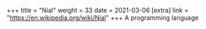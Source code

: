 +++
title = "Nial"
weight = 33
date = 2021-03-06
[extra]
link = "https://en.wikipedia.org/wiki/Nial"
+++
A programming language

